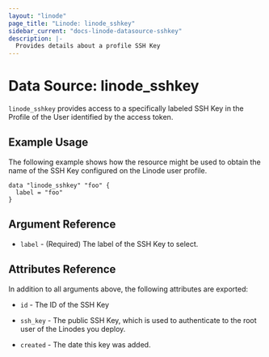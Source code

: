 ```yaml
---
layout: "linode"
page_title: "Linode: linode_sshkey"
sidebar_current: "docs-linode-datasource-sshkey"
description: |-
  Provides details about a profile SSH Key
---
```


# Data Source: linode\_sshkey

`linode_sshkey` provides access to a specifically labeled SSH Key in the Profile of the User identified by the access token.

## Example Usage

The following example shows how the resource might be used to obtain the name of the SSH Key configured on the Linode user profile.

```hcl
data "linode_sshkey" "foo" {
  label = "foo"
}
```

## Argument Reference

- `label` - (Required) The label of the SSH Key to select.

## Attributes Reference

In addition to all arguments above, the following attributes are exported:

- `id` - The ID of the SSH Key

- `ssh_key` - The public SSH Key, which is used to authenticate to the root user of the Linodes you deploy.

- `created` - The date this key was added.